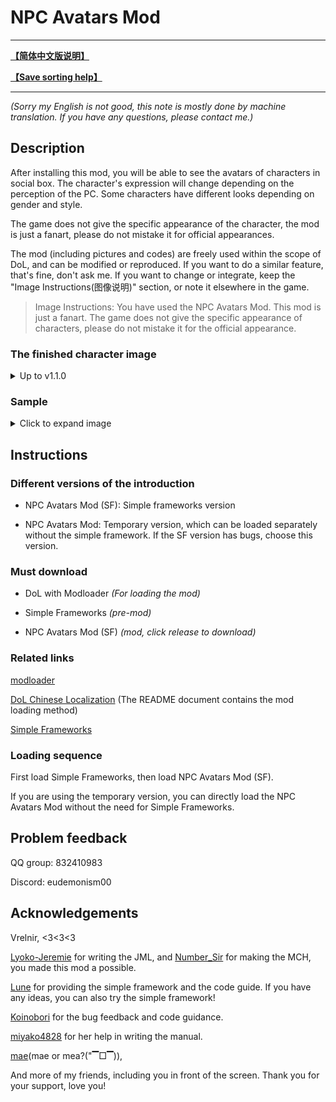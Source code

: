# NPC Avatars Mod 

---

[**【简体中文版说明】**](https://github.com/Eudemonism00/DOL-npcicon-mods/blob/main/README.md)

[**【Save sorting help】**](https://github.com/Eudemonism00/DOL-npc-avatars-mod/blob/main/Save%20sorting%20help.md)

---

*(Sorry my English is not good, this note is mostly done by machine translation. If you have any questions, please contact me.)*

## Description

After installing this mod, you will be able to see the avatars of characters in social box. The character's expression will change depending on the perception of the PC. Some characters have different looks depending on gender and style.

The game does not give the specific appearance of the character, the mod is just a fanart, please do not mistake it for official appearances.

The mod (including pictures and codes) are freely used within the scope of DoL, and can be modified or reproduced. If you want to do a similar feature, that's fine, don't ask me. If you want to change or integrate, keep the "Image Instructions(图像说明)" section, or note it elsewhere in the game.

> Image Instructions: You have used the NPC Avatars Mod. This mod is just a fanart. The game does not give the specific appearance of characters, please do not mistake it for the official appearance.

### The finished character image

<details>

<summary>Up to v1.1.0</summary>

- Alex (24 pieces)
- Remy (14 pieces)
- Gwylan (2 pieces)
- Wren (14 pieces)
- Bailey (6 pieces)
- Jordan (3 pieces)
- Sydney (112 pieces)
- Harper (7 pieces)
- Whitney (28 pieces)
- Landry (4 pieces)
- Kylar (32 pieces)
- Darryl (12 pieces)
- Briar (10 pieces)
- Sirris (6 pieces)
- Robin (29 pieces)
- Eden (24 pieces)
- Quinn (4 pieces)
- River (4 pieces)
- Winter (8 pieces)
- Leighton (12 pieces)
- Avery (20 pieces)
- Niki (4 pieces)
- Ivory Wraith (12 pieces)
- Great Hawk (12 pieces)
- Mason (12 pieces)
- Black Wolf (20 pieces)
- Sam (6 pieces)
- Charlie (6 pieces)
- Morgan (14 pieces)
- Zephyr (6 pieces)
- Doren (4 pieces)


If not all characters are displayed, change the version.

</details>

### Sample

<details>

<summary>Click to expand image</summary>

![sample1](https://github.com/Eudemonism00/DOL-npcicon-mods/assets/152267917/c0359926-1178-42a1-8011-522da5e9b4fa)
![sample2](https://github.com/Eudemonism00/DOL-npcicon-mods/assets/152267917/e40af326-e80f-4624-8aad-bc5713c71a9d)

</details>

## Instructions

### Different versions of the introduction

- NPC Avatars Mod (SF): Simple frameworks version

- NPC Avatars Mod: Temporary version, which can be loaded separately without the simple framework. If the SF version has bugs, choose this version.

### Must download

- DoL with Modloader *(For loading the mod)*

- Simple Frameworks *(pre-mod)*

- NPC Avatars Mod (SF) *(mod, click release to download)*

### Related links

[modloader](https://github.com/Lyoko-Jeremie/sugarcube-2-ModLoader)

[DoL Chinese Localization](https://github.com/Eltirosto/Degrees-of-Lewdity-Chinese-Localization) (The README document contains the mod loading method)

[Simple Frameworks](https://github.com/emicoto/DOLMods/releases)

### Loading sequence

First load Simple Frameworks, then load NPC Avatars Mod (SF).

If you are using the temporary version, you can directly load the NPC Avatars Mod without the need for Simple Frameworks.

## Problem feedback

QQ group: 832410983

Discord: eudemonism00

## Acknowledgements

Vrelnir, <3<3<3

[Lyoko-Jeremie](https://github.com/Lyoko-Jeremie) for writing the JML, and [Number_Sir](https://github.com/NumberSir) for making the MCH, you made this mod a possible.

[Lune](https://github.com/emicoto) for providing the simple framework and the code guide. If you have any ideas, you can also try the simple framework!

[Koinobori](https://github.com/koooooiCarp) for the bug feedback and code guidance.

[miyako4828](https://github.com/miyakoAki4828) for her help in writing the manual.

[mae](https://github.com/Maenoko)(mae or mea?("▔□▔)),

And more of my friends, including you in front of the screen. Thank you for your support, love you!
